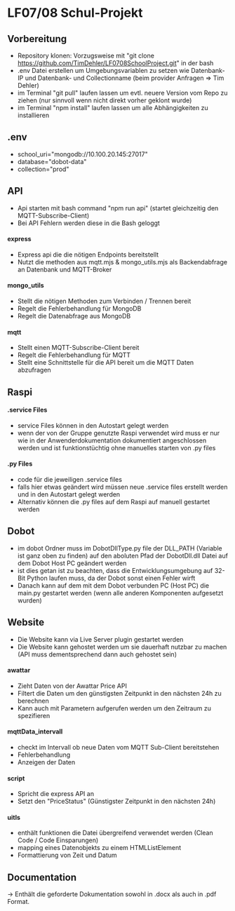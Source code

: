 # LF07/08 Schul-Projekt

## Vorbereitung

- Repository klonen: Vorzugsweise mit "git clone https://github.com/TimDehler/LF0708SchoolProject.git" in der bash
- .env Datei erstellen um Umgebungsvariablen zu setzen wie Datenbank-IP und Datenbank- und Collectionname (beim provider Anfragen => Tim Dehler)
- im Terminal "git pull" laufen lassen um evtl. neuere Version vom Repo zu ziehen (nur sinnvoll wenn nicht direkt vorher geklont wurde)
- im Terminal "npm install" laufen lassen um alle Abhängigkeiten zu installieren

## .env

- school_uri="mongodb://10.100.20.145:27017"
- database="dobot-data"
- collection="prod"

## API

- Api starten mit bash command "npm run api" (startet gleichzeitig den MQTT-Subscribe-Client)
- Bei API Fehlern werden diese in die Bash geloggt

#### express

- Express api die die nötigen Endpoints bereitstellt
- Nutzt die methoden aus mqtt.mjs & mongo_utils.mjs als Backendabfrage an Datenbank und MQTT-Broker

#### mongo_utils

- Stellt die nötigen Methoden zum Verbinden / Trennen bereit
- Regelt die Fehlerbehandlung für MongoDB
- Regelt die Datenabfrage aus MongoDB

#### mqtt

- Stellt einen MQTT-Subscribe-Client bereit
- Regelt die Fehlerbehandlung für MQTT
- Stellt eine Schnittstelle für die API bereit um die MQTT Daten abzufragen

## Raspi

#### .service Files

- service Files können in den Autostart gelegt werden
- wenn der von der Gruppe genutzte Raspi verwendet wird muss er nur wie in der Anwenderdokumentation dokumentiert angeschlossen werden und ist funktionstüchtig ohne manuelles starten von .py files

#### .py Files

- code für die jeweiligen .service files
- falls hier etwas geändert wird müssen neue .service files erstellt werden und in den Autostart gelegt werden
- Alternativ können die .py files auf dem Raspi auf manuell gestartet werden

## Dobot

- im dobot Ordner muss im DobotDllType.py file der DLL_PATH (Variable ist ganz oben zu finden) auf den aboluten Pfad der DobotDll.dll Datei auf dem Dobot Host PC geändert werden
- ist dies getan ist zu beachten, dass die Entwicklungsumgebung auf 32-Bit Python laufen muss, da der Dobot sonst einen Fehler wirft
- Danach kann auf dem mit dem Dobot verbunden PC (Host PC) die main.py gestartet werden (wenn alle anderen Komponenten aufgesetzt wurden)

## Website

- Die Website kann via Live Server plugin gestartet werden
- Die Website kann gehostet werden um sie dauerhaft nutzbar zu machen (API muss dementsprechend dann auch gehostet sein)

#### awattar

- Zieht Daten von der Awattar Price API
- Filtert die Daten um den günstigsten Zeitpunkt in den nächsten 24h zu berechnen
- Kann auch mit Parametern aufgerufen werden um den Zeitraum zu spezifieren

#### mqttData_intervall

- checkt im Intervall ob neue Daten vom MQTT Sub-Client bereitstehen
- Fehlerbehandlung
- Anzeigen der Daten

#### script

- Spricht die express API an
- Setzt den "PriceStatus" (Günstigster Zeitpunkt in den nächsten 24h)

#### uitls

- enthält funktionen die Datei übergreifend verwendet werden (Clean Code / Code Einsparungen)
- mapping eines Datenobjekts zu einem HTMLListElement
- Formattierung von Zeit und Datum

## Documentation

-> Enthält die geforderte Dokumentation sowohl in .docx als auch in .pdf Format.
